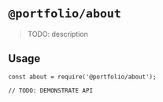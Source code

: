 # `@portfolio/about`

> TODO: description

## Usage

```
const about = require('@portfolio/about');

// TODO: DEMONSTRATE API
```
